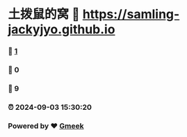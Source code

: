 # 土拨鼠的窝 :link: https://samling-jackyjyo.github.io 
### :page_facing_up: [1](https://samling-jackyjyo.github.io/tag.html) 
### :speech_balloon: 0 
### :hibiscus: 9 
### :alarm_clock: 2024-09-03 15:30:20 
### Powered by :heart: [Gmeek](https://github.com/Meekdai/Gmeek)
